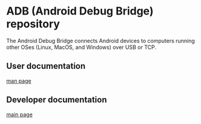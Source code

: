# ADB (Android Debug Bridge) repository

The Android Debug Bridge connects Android devices to computers running other OSes (Linux, MacOS, and Windows) over USB or TCP.

## User documentation
[man page](docs/user/adb.1.md)

## Developer documentation
[main page](docs/dev/README.md)
